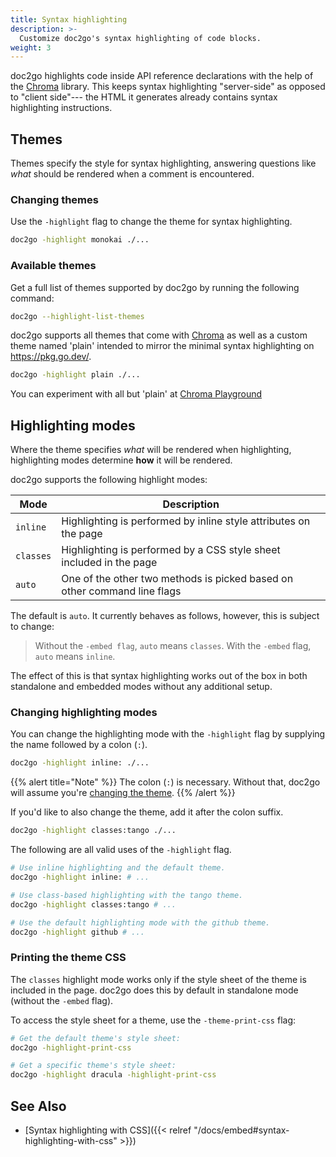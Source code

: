 ```yaml
---
title: Syntax highlighting
description: >-
  Customize doc2go's syntax highlighting of code blocks.
weight: 3
---
```


doc2go highlights code inside API reference declarations
with the help of the [Chroma][chroma] library.
This keeps syntax highlighting "server-side" as opposed to "client side"---
the HTML it generates already contains syntax highlighting instructions.

  [chroma]: https://github.com/alecthomas/chroma

## Themes

Themes specify the style for syntax highlighting,
answering questions like *what* should be rendered
when a comment is encountered.

### Changing themes

Use the `-highlight` flag to change the theme for syntax highlighting.

```bash
doc2go -highlight monokai ./...
```

### Available themes

Get a full list of themes supported by doc2go
by running the following command:

```bash
doc2go --highlight-list-themes
```

doc2go supports all themes that come with [Chroma][chroma]
as well as a custom theme named 'plain'
intended to mirror the minimal syntax highlighting on https://pkg.go.dev/.

```bash
doc2go -highlight plain ./...
```

You can experiment with all but 'plain' at
[Chroma Playground](https://swapoff.org/chroma/playground/)

## Highlighting modes

Where the theme specifies *what* will be rendered when highlighting,
highlighting modes determine **how** it will be rendered.

doc2go supports the following highlight modes:

| Mode      | Description                                                              |
|-----------|--------------------------------------------------------------------------|
| `inline`  | Highlighting is performed by inline style attributes on the page         |
| `classes` | Highlighting is performed by a CSS style sheet included in the page      |
| `auto`    | One of the other two methods is picked based on other command line flags |

The default is `auto`. It currently behaves as follows,
however, this is subject to change:

> Without the `-embed flag`, `auto` means `classes`.
> With the `-embed` flag, `auto` means `inline`.

The effect of this is that syntax highlighting works out of the box
in both standalone and embedded modes without any additional setup.

### Changing highlighting modes

You can change the highlighting mode with the `-highlight` flag
by supplying the name followed by a colon (`:`).

```bash
doc2go -highlight inline: ./...
```

{{% alert title="Note" %}}
The colon (`:`) is necessary.
Without that, doc2go will assume you're [changing the theme](#changing-themes).
{{% /alert %}}


If you'd like to also change the theme, add it after the colon suffix.

```bash
doc2go -highlight classes:tango ./...
```

The following are all valid uses of the `-highlight` flag.

```bash
# Use inline highlighting and the default theme.
doc2go -highlight inline: # ...

# Use class-based highlighting with the tango theme.
doc2go -highlight classes:tango # ...

# Use the default highlighting mode with the github theme.
doc2go -highlight github # ...
```

### Printing the theme CSS

The `classes` highlight mode works only if the style sheet of the theme
is included in the page.
doc2go does this by default in standalone mode (without the `-embed` flag).

To access the style sheet for a theme, use the `-theme-print-css` flag:

```bash
# Get the default theme's style sheet:
doc2go -highlight-print-css

# Get a specific theme's style sheet:
doc2go -highlight dracula -highlight-print-css
```

## See Also

- [Syntax highlighting with CSS]({{< relref "/docs/embed#syntax-highlighting-with-css" >}})
